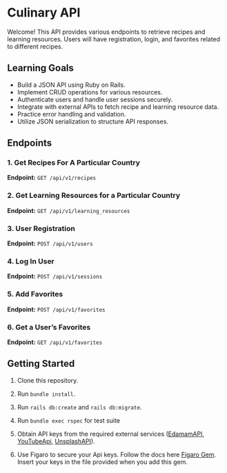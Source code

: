 # Culinary API

Welcome! This API provides various endpoints to retrieve recipes and learning resources. Users will have registration, login, and favorites related to different recipes.

## Learning Goals

- Build a JSON API using Ruby on Rails.
- Implement CRUD operations for various resources.
- Authenticate users and handle user sessions securely.
- Integrate with external APIs to fetch recipe and learning resource data.
- Practice error handling and validation.
- Utilize JSON serialization to structure API responses.

## Endpoints

### 1. Get Recipes For A Particular Country

**Endpoint:** `GET /api/v1/recipes`

### 2. Get Learning Resources for a Particular Country

**Endpoint:** `GET /api/v1/learning_resources`

### 3. User Registration

**Endpoint:** `POST /api/v1/users`

### 4. Log In User

**Endpoint:** `POST /api/v1/sessions`

### 5. Add Favorites

**Endpoint:** `POST /api/v1/favorites`

### 6. Get a User’s Favorites

**Endpoint:** `GET /api/v1/favorites`

## Getting Started

1. Clone this repository.

2. Run `bundle install`.

3. Run `rails db:create` and `rails db:migrate`.

4. Run `bundle exec rspec` for test suite

5. Obtain API keys from the required external services ([EdamamAPI](https://developer.edamam.com/edamam-docs-recipe-api), [YouTubeApi](https://developers.google.com/youtube/v3/docs/search/list), [UnsplashAPI](https://unsplash.com/)).

6. Use Figaro to secure your Api keys. Follow the docs here [Figaro Gem](https://github.com/laserlemon/figaro). Insert your keys in the file provided when you add this gem.


